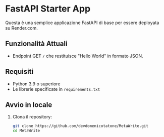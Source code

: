 # FastAPI Starter App

Questa è una semplice applicazione FastAPI di base per essere deployata su Render.com.

## Funzionalità Attuali

- Endpoint GET `/` che restituisce "Hello World" in formato JSON.

## Requisiti

- Python 3.9 o superiore
- Le librerie specificate in `requirements.txt`

## Avvio in locale

1. Clona il repository:
   ```bash
   git clone https://github.com/devdomenicotatone/MetaWrite.git         
   cd MetaWrite
